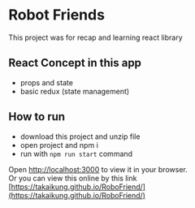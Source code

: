 # Robot Friends 

This project was for recap and learning react library
## React Concept in this app

* props and state
* basic redux (state management) 
## How to run

* download this project and unzip file
* open project and npm i 
* run with `npm run start` command 

Open [http://localhost:3000](http://localhost:3000) to view it in your browser.<br>
Or you can view this online by this link [https://takaikung.github.io/RoboFriend/](https://takaikung.github.io/RoboFriend/)

